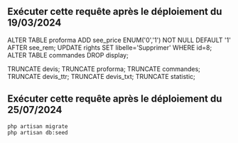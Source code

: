 ## Exécuter cette requête après le déploiement du 19/03/2024

ALTER TABLE proforma ADD see_price ENUM('0','1') NOT NULL DEFAULT '1' AFTER see_rem;
UPDATE rights SET libelle='Supprimer' WHERE id=8;
ALTER TABLE commandes DROP display;

TRUNCATE devis;
TRUNCATE proforma;
TRUNCATE commandes;
TRUNCATE devis_ttr;
TRUNCATE devis_txt;
TRUNCATE statistic;


## Exécuter cette requête après le déploiement du 25/07/2024
```
php artisan migrate
php artisan db:seed
```